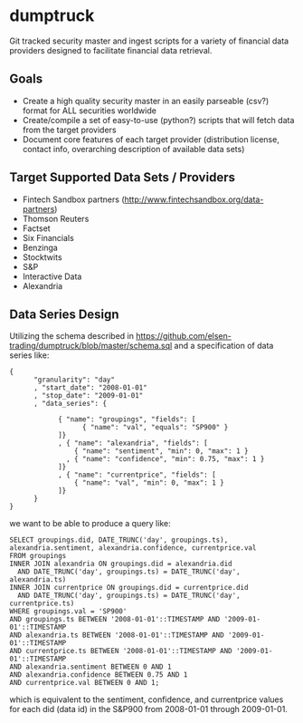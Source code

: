 # dumptruck
Git tracked security master and ingest scripts for a variety of financial data providers designed to facilitate financial data retrieval.

## Goals
- Create a high quality security master in an easily parseable (csv?) format for ALL securities worldwide
- Create/compile a set of easy-to-use (python?) scripts that will fetch data from the target providers
- Document core features of each target provider (distribution license, contact info, overarching description of available data sets)

## Target Supported Data Sets / Providers
- Fintech Sandbox partners (http://www.fintechsandbox.org/data-partners)
- Thomson Reuters
- Factset
- Six Financials
- Benzinga
- Stocktwits
- S&P
- Interactive Data
- Alexandria

## Data Series Design

Utilizing the schema described in https://github.com/elsen-trading/dumptruck/blob/master/schema.sql and a specification of data series like:
```
{ 
      "granularity": "day"
      , "start_date": "2008-01-01"
      , "stop_date": "2009-01-01"
      , "data_series": {

            { "name": "groupings", "fields": [ 
                  { "name": "val", "equals": "SP900" }
            ]}
            , { "name": "alexandria", "fields": [ 
                { "name": "sentiment", "min": 0, "max": 1 }
              , { "name": "confidence", "min": 0.75, "max": 1 }
            ]}
            , { "name": "currentprice", "fields": [ 
                { "name": "val", "min": 0, "max": 1 }
            ]}
      }
}
```
we want to be able to produce a query like:
```
SELECT groupings.did, DATE_TRUNC('day', groupings.ts), alexandria.sentiment, alexandria.confidence, currentprice.val
FROM groupings
INNER JOIN alexandria ON groupings.did = alexandria.did 
  AND DATE_TRUNC('day', groupings.ts) = DATE_TRUNC('day', alexandria.ts) 
INNER JOIN currentprice ON groupings.did = currentprice.did 
  AND DATE_TRUNC('day', groupings.ts) = DATE_TRUNC('day', currentprice.ts) 
WHERE groupings.val = 'SP900'
AND groupings.ts BETWEEN '2008-01-01'::TIMESTAMP AND '2009-01-01'::TIMESTAMP
AND alexandria.ts BETWEEN '2008-01-01'::TIMESTAMP AND '2009-01-01'::TIMESTAMP
AND currentprice.ts BETWEEN '2008-01-01'::TIMESTAMP AND '2009-01-01'::TIMESTAMP
AND alexandria.sentiment BETWEEN 0 AND 1
AND alexandria.confidence BETWEEN 0.75 AND 1
AND currentprice.val BETWEEN 0 AND 1;
```
which is equivalent to the sentiment, confidence, and currentprice values for each did (data id) in the S&P900 from 2008-01-01 through 2009-01-01. 
